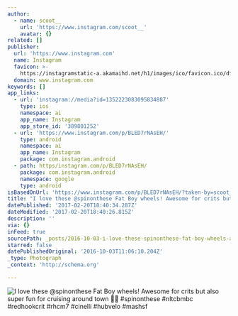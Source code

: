 ```yaml
---
author:
  - name: scoot__
    url: 'https://www.instagram.com/scoot__'
    avatar: {}
related: []
publisher:
  url: 'https://www.instagram.com'
  name: Instagram
  favicon: >-
    https://instagramstatic-a.akamaihd.net/h1/images/ico/favicon.ico/dfa85bb1fd63.ico
  domain: www.instagram.com
keywords: []
app_links:
  - url: 'instagram://media?id=1352223083095834887'
    type: ios
    namespace: ai
    app_name: Instagram
    app_store_id: '389801252'
  - url: 'https://www.instagram.com/p/BLED7rNAsEH/'
    type: android
    namespace: ai
    app_name: Instagram
    package: com.instagram.android
  - path: https/instagram.com/p/BLED7rNAsEH/
    package: com.instagram.android
    namespace: google
    type: android
isBasedOnUrl: 'https://www.instagram.com/p/BLED7rNAsEH/?taken-by=scoot__'
title: "I love these @spinonthese Fat Boy wheels! Awesome for crits but also super fun for cruising around town \uD83D\uDC4F\uD83C\uDFFC #spinonthese #nltcbmbc #redhookcrit #rhcm7 #cinelli #hubvelo #mashsf"
datePublished: '2017-02-20T18:40:34.287Z'
dateModified: '2017-02-20T18:40:26.815Z'
description: ''
via: {}
inFeed: true
sourcePath: _posts/2016-10-03-i-love-these-spinonthese-fat-boy-wheels-awesome-for-crits.md
starred: false
datePublishedOriginal: '2016-10-03T11:06:10.204Z'
_type: Photograph
_context: 'http://schema.org'

---
```

![I love these @spinonthese Fat Boy wheels! Awesome for crits but also super fun for cruising around town  #spinonthese #nltcbmbc #redhookcrit #rhcm7 #cinelli #hubvelo #mashsf](https://scontent.cdninstagram.com/t51.2885-15/sh0.08/e35/p640x640/14482241_1082235555157167_237820323523723264_n.jpg?ig_cache_key=MTM1MjIyMzA4MzA5NTgzNDg4Nw%3D%3D.2)